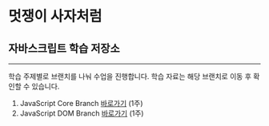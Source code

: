 
# 멋쟁이 사자처럼

## 자바스크립트 학습 저장소
---

학습 주제별로 브랜치를 나눠 수업을 진행합니다.
학습 자료는 해당 브랜치로 이동 후 확인할 수 있습니다.

1. JavaScript Core Branch [바로가기](https://www.naver.com) (1주)
2. JavaScript DOM Branch [바로가기](https://www.naver.com) (1주)
 


